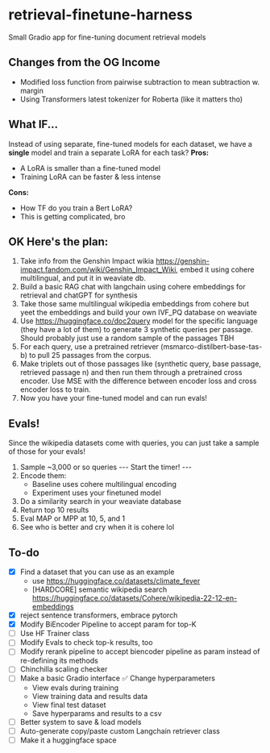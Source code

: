 # retrieval-finetune-harness
Small Gradio app for fine-tuning document retrieval models

## Changes from the OG Income
* Modified loss function from pairwise subtraction to mean subtraction w. margin
* Using Transformers latest tokenizer for Roberta (like it matters tho)

## What IF...
Instead of using separate, fine-tuned models for each dataset, we have a **single** model and train a separate LoRA for each task?
**Pros:**
* A LoRA is smaller than a fine-tuned model
* Training LoRA can be faster & less intense

**Cons:**
* How TF do you train a Bert LoRA?
* This is getting complicated, bro


## OK Here's the plan:
1. Take info from the Genshin Impact wikia https://genshin-impact.fandom.com/wiki/Genshin_Impact_Wiki, embed it using cohere multilingual, and put it in weaviate db.
2. Build a basic RAG chat with langchain using cohere embeddings for retrieval and chatGPT for synthesis
3. Take those same multilingual wikipedia embeddings from cohere but yeet the embeddings and build your own IVF_PQ database on weaviate
4. Use https://huggingface.co/doc2query model for the specific language (they have a lot of them) to generate 3 synthetic queries per passage. Should probably just use a random sample of the passages TBH
5. For each query, use a pretrained retriever (msmarco-distilbert-base-tas-b) to pull 25 passages from the corpus.
6. Make triplets out of those passages like (synthetic query, base passage, retrieved passage n) and then run them through a pretrained cross encoder. Use MSE with the difference between encoder loss and cross encoder loss to train.
7. Now you have your fine-tuned model and can run evals!

## Evals!
Since the wikipedia datasets come with queries, you can just take a sample of those for your evals!
1. Sample ~3,000 or so queries
--- Start the timer! ---
2. Encode them:
    - Baseline uses cohere multilingual encoding
    - Experiment uses your finetuned model
3. Do a similarity search in your weaviate database
4. Return top 10 results
5. Eval MAP or MPP at 10, 5, and 1
6. See who is better and cry when it is cohere lol



## To-do
- [x] Find a dataset that you can use as an example
    * use https://huggingface.co/datasets/climate_fever
    * [HARDCORE] semantic wikipedia search https://huggingface.co/datasets/Cohere/wikipedia-22-12-en-embeddings
- [x] reject sentence transformers, embrace pytorch
- [x] Modify BiEncoder Pipeline to accept param for top-K
- [ ] Use HF Trainer class
- [ ] Modify Evals to check top-k results, too
- [ ] Modify rerank pipeline to accept biencoder pipeline as param instead of re-defining its methods
- [ ] Chinchilla scaling checker
- [ ] Make a basic Gradio interface
    ✅ Change hyperparameters
    * View evals during training
    * View training data and results data
    * View final test dataset
    * Save hyperparams and results to a csv
- [ ] Better system to save & load models
- [ ] Auto-generate copy/paste custom Langchain retriever class
- [ ] Make it a huggingface space
